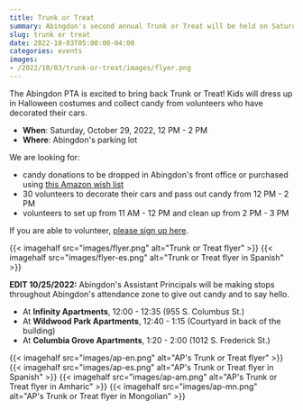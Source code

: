 ```yaml
--- 
title: Trunk or Treat
summary: Abingdon's second annual Trunk or Treat will be held on Saturday, October 29.
slug: trunk or treat
date: 2022-10-03T05:00:00-04:00
categories: events
images: 
- /2022/10/03/trunk-or-treat/images/flyer.png
---
```


The Abingdon PTA is excited to bring back Trunk or Treat! Kids will dress up in Halloween costumes and collect candy from volunteers who have decorated their cars.

- **When**: Saturday, October 29, 2022, 12 PM - 2 PM
- **Where**: Abingdon's parking lot

We are looking for:
- candy donations to be dropped in Abingdon's front office or purchased using [this Amazon wish list](https://www.amazon.com/registries/custom/3U3RCZEYFJUWK/guest-view)
- 30 volunteers to decorate their cars and pass out candy from 12 PM - 2 PM
- volunteers to set up from 11 AM - 12 PM and clean
up from 2 PM - 3 PM

If you are able to volunteer, [please sign up here](https://docs.google.com/forms/d/e/1FAIpQLSc7S6GrsD0I1r4YQmmdgkgZqFELB0iOFyPxdBRBnrEoMbDpuA/viewform).

{{< imagehalf src="images/flyer.png" alt="Trunk or Treat flyer" >}}
{{< imagehalf src="images/flyer-es.png" alt="Trunk or Treat flyer in Spanish" >}}

**EDIT 10/25/2022:** Abingdon's Assistant Principals will be making stops throughout Abingdon's attendance zone to give out candy and to say hello.

- At **Infinity Apartments**, 12:00 - 12:35 (955 S. Columbus St.)
- At **Wildwood Park Apartments**, 12:40 - 1:15 (Courtyard in back of the building)
- At **Columbia Grove Apartments**, 1:20 - 2:00 (1012 S. Frederick St.)

{{< imagehalf src="images/ap-en.png" alt="AP's Trunk or Treat flyer" >}}
{{< imagehalf src="images/ap-es.png" alt="AP's Trunk or Treat flyer in Spanish" >}}
{{< imagehalf src="images/ap-am.png" alt="AP's Trunk or Treat flyer in Amharic" >}}
{{< imagehalf src="images/ap-mn.png" alt="AP's Trunk or Treat flyer in Mongolian" >}}